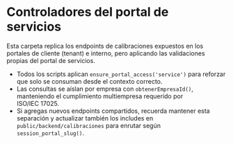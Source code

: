 # Controladores del portal de servicios

Esta carpeta replica los endpoints de calibraciones expuestos en los portales de cliente (tenant) e interno, pero aplicando las validaciones propias del portal de servicios.

* Todos los scripts aplican `ensure_portal_access('service')` para reforzar que solo se consuman desde el contexto correcto.
* Las consultas se aíslan por empresa con `obtenerEmpresaId()`, manteniendo el cumplimiento multiempresa requerido por ISO/IEC 17025.
* Si agregas nuevos endpoints compartidos, recuerda mantener esta separación y actualizar también los includes en `public/backend/calibraciones` para enrutar según `session_portal_slug()`.
